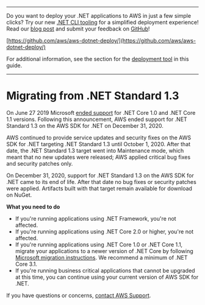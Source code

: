 --------

Do you want to deploy your \.NET applications to AWS in just a few simple clicks? Try our new [\.NET CLI tooling](https://www.nuget.org/packages/AWS.Deploy.Tools/) for a simplified deployment experience\! Read our [blog post](https://aws.amazon.com/blogs/developer/reimagining-the-aws-net-deployment-experience/) and submit your feedback on [GitHub](https://github.com/aws/aws-dotnet-deploy)\!

 [https://github.com/aws/aws-dotnet-deploy/](https://github.com/aws/aws-dotnet-deploy/)

For additional information, see the section for the [deployment tool](https://docs.aws.amazon.com/sdk-for-net/v3/developer-guide/deployment-tool.html) in this guide\.

--------

# Migrating from \.NET Standard 1\.3<a name="migration-from-net-standard-1-3"></a>

On June 27 2019 Microsoft [ended support](https://devblogs.microsoft.com/dotnet/net-core-1-0-and-1-1-will-reach-end-of-life-on-june-27-2019/) for \.NET Core 1\.0 and \.NET Core 1\.1 versions\. Following this announcement, AWS ended support for \.NET Standard 1\.3 on the AWS SDK for \.NET on December 31, 2020\.

AWS continued to provide service updates and security fixes on the AWS SDK for \.NET targeting \.NET Standard 1\.3 until October 1, 2020\. After that date, the \.NET Standard 1\.3 target went into Maintenance mode, which meant that no new updates were released; AWS applied critical bug fixes and security patches only\.

On December 31, 2020, support for \.NET Standard 1\.3 on the AWS SDK for \.NET came to its end of life\. After that date no bug fixes or security patches were applied\. Artifacts built with that target remain available for download on NuGet\.

**What you need to do**
+ If you're running applications using \.NET Framework, you're not affected\.
+ If you're running applications using \.NET Core 2\.0 or higher, you're not affected\.
+ If you're running applications using \.NET Core 1\.0 or \.NET Core 1\.1, migrate your applications to a newer version of \.NET Core by following [Microsoft migration instructions](https://docs.microsoft.com/en-us/dotnet/core/migration/)\. We recommend a minimum of \.NET Core 3\.1\.
+ If you're running business critical applications that cannot be upgraded at this time, you can continue using your current version of AWS SDK for \.NET\.

If you have questions or concerns, [contact AWS Support](https://console.aws.amazon.com/support)\.